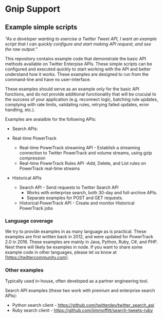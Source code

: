 # Gnip Support

## Example simple scripts

*“As a developer wanting to exercise a Twitter Tweet API, I want an example script that I can quickly configure and start making API request, and see the raw output.”*

This repository contains example code that demonstrate the basic API methods available on Twitter Enterpise APIs. These simple scripts can be configured and executed quickly to start working with the API and better understand how it works. These examples are designed to run from the command-line and have no user-interface.

These examples should serve as an example only for the basic API functions, and do not provide additional functionality that will be crucuial to the success of your application (e.g. reconnect logic, batching rule updates, complying with rate limits, validating rules, retrying failed updates, error handling, etc.). 

Examples are avaialble for the following APIs:

+ Search APIs:
  
+ Real-time PowerTrack
  + Real-time PowerTrack streaming API - Establish a streaming connection to Twitter PowerTrack and volume streams, using gzip compression
  + Real-time PowerTrack Rules API -Add, Delete, and List rules on PowerTrack real-time streams
+ Historical APIs  
  + Search API - Send requests to Twitter Search API
    + Works with enterprise search, both 30-day and full-archive APIs. 
    + Separate examples for POST and GET requests. 
  + Historical PowerTrack API - Create and monitor Historical PowerTrack jobs

### Language coverage

We try to provide examples in as many language as is practical. These examples are first written back in 2012, and were updated for PowerTrack 2.0 in 2016. These examples are mainly in Java, Python, Ruby, C#, and PHP. Next there will likely be examples in node. If you want to share some example code in other languages, please let us know at [https://twittercommunity.com].  

### Other examples

Typically used in-house, often developed as a partner engineering tool. 

Search API examples (these two work with premium and enterprise search APIs):
+ Python search client - https://github.com/twitterdev/twitter_search_api
+ Ruby search client - https://github.com/jimmoffitt/search-tweets-ruby




 
